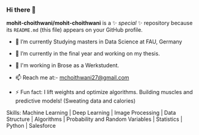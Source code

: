 ### Hi there 👋


**mohit-choithwani/mohit-choithwani** is a ✨ _special_ ✨ repository because its `README.md` (this file) appears on your GitHub profile.

- 🔭 I’m currently Studying masters in Data Science at FAU, Germany
- 🌱 I’m currently in the final year and working on my thesis.
- 🤖 I'm working in Brose as a Werkstudent.
- 📫 Reach me at:- mchoithwani27@gmail.com 

- ⚡ Fun fact: I lift weights and optimize algorithms. Building muscles and predictive models! (Sweating data and calories)

Skills: Machine Learning | Deep Learning | Image Processing | Data Structure | Algorithms | Probability and Random Variables | Statistics | Python | Salesforce
